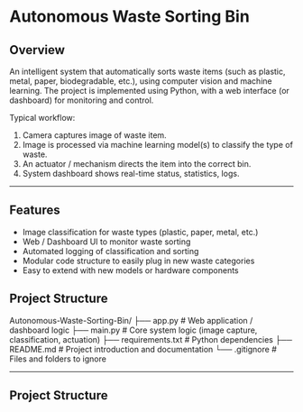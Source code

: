 # Autonomous Waste Sorting Bin

## Overview

An intelligent system that automatically sorts waste items (such as plastic, metal, paper, biodegradable, etc.), using computer vision and machine learning. The project is implemented using Python, with a web interface (or dashboard) for monitoring and control.

Typical workflow:

1. Camera captures image of waste item.
2. Image is processed via machine learning model(s) to classify the type of waste.
3. An actuator / mechanism directs the item into the correct bin.
4. System dashboard shows real-time status, statistics, logs.

---

## Features

- Image classification for waste types (plastic, paper, metal, etc.)
- Web / Dashboard UI to monitor waste sorting
- Automated logging of classification and sorting
- Modular code structure to easily plug in new waste categories
- Easy to extend with new models or hardware components

## Project Structure
  Autonomous-Waste-Sorting-Bin/
├── app.py # Web application / dashboard logic
├── main.py # Core system logic (image capture, classification, actuation)
├── requirements.txt # Python dependencies
├── README.md # Project introduction and documentation
└── .gitignore # Files and folders to ignore

---

## Project Structure


